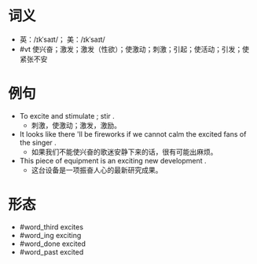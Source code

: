 # 词义
- 英：/ɪkˈsaɪt/； 美：/ɪkˈsaɪt/
- #vt 使兴奋；激发；激发（性欲）；使激动；刺激；引起；使活动；引发；使紧张不安
# 例句
- To excite and stimulate ; stir .
	- 刺激，使激动；激发，激励。
- It looks like there 'll be fireworks if we cannot calm the excited fans of the singer .
	- 如果我们不能使兴奋的歌迷安静下来的话，很有可能出麻烦。
- This piece of equipment is an exciting new development .
	- 这台设备是一项振奋人心的最新研究成果。
# 形态
- #word_third excites
- #word_ing exciting
- #word_done excited
- #word_past excited
